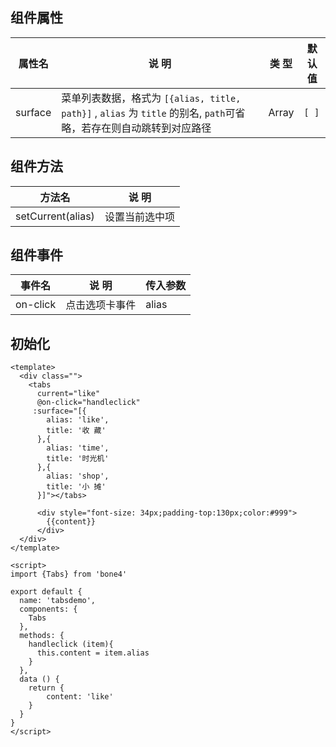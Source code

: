 ## 组件属性

| 属性名      | 说 明         | 类 型 |默认值  |
| ------------- |-----------|------| -----|
| surface    | 菜单列表数据，格式为 ``[{alias, title, path}]`` ,  `alias` 为 `title` 的别名,  `path`可省略，若存在则自动跳转到对应路径 | Array | `[ ]` |

## 组件方法

| 方法名 | 说 明 |
|-------|-------|
| setCurrent(alias) | 设置当前选中项 |

## 组件事件

| 事件名 | 说 明 | 传入参数 |
|-------|----------|----|
| on-click | 点击选项卡事件 | alias  |



## 初始化
```
<template>
  <div class="">
    <tabs
      current="like"
      @on-click="handleclick"
     :surface="[{
        alias: 'like',
        title: '收 藏'
      },{
        alias: 'time',
        title: '时光机'
      },{
        alias: 'shop',
        title: '小 摊'
      }]"></tabs>

      <div style="font-size: 34px;padding-top:130px;color:#999">
        {{content}}
      </div>
  </div>
</template>

<script>
import {Tabs} from 'bone4'

export default {
  name: 'tabsdemo',
  components: {
    Tabs
  },
  methods: {
    handleclick (item){
      this.content = item.alias
    }
  },
  data () {
    return {
        content: 'like'
    }
  }
}
</script>
```
